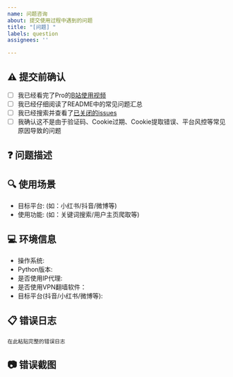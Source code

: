 ```yaml
---
name: 问题咨询
about: 提交使用过程中遇到的问题
title: "[问题] "
labels: question
assignees: ''

---
```


## ⚠️ 提交前确认  
<!-- 请确认以下事项 -->  
- [ ] 我已经看完了Pro的[B站使用视频](https://www.bilibili.com/video/BV12PsEeJERV)
- [ ] 我已经仔细阅读了README中的常见问题汇总  
- [ ] 我已经搜索并查看了[已关闭的issues](https://github.com/MediaCrawlerPro/MediaCrawlerPro-Python/issues?q=is%3Aissue+is%3Aclosed)  
- [ ] 我确认这不是由于验证码、Cookie过期、Cookie提取错误、平台风控等常见原因导致的问题 

## ❓ 问题描述  
<!-- 清晰简洁地描述你遇到的问题 -->  

## 🔍 使用场景  
<!-- 描述你在使用哪个功能时遇到的问题 -->  
- 目标平台: (如：小红书/抖音/微博等)  
- 使用功能: (如：关键词搜索/用户主页爬取等)  

## 💻 环境信息  
- 操作系统:   
- Python版本:  
- 是否使用IP代理:  
- 是否使用VPN翻墙软件：
- 目标平台(抖音/小红书/微博等):  

## 📋 错误日志  
```shell  
在此粘贴完整的错误日志
```

## 📷 错误截图
<!-- 请提供错误截图 -->
